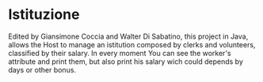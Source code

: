 # Istituzione
Edited by Giansimone Coccia and Walter Di Sabatino, this project in Java, allows
the Host to manage an istitution composed by clerks and volunteers, classified by
their salary. In every moment You can see the worker's attribute and print them, 
but also print his salary wich could depends by days or other bonus.

